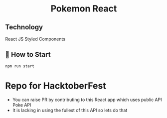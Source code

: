 <h1 align="center">
 Pokemon React
</h1>

## Technology

React JS Styled Components

## 🔔 How to Start
```
npm run start
```

# Repo for HacktoberFest
- You can raise PR by contributing to this React app which uses public API Poke API
- It is lacking in using the fullest of this API so lets do that
